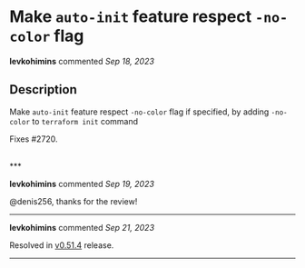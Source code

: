 # Make `auto-init` feature respect `-no-color` flag

**levkohimins** commented *Sep 18, 2023*

## Description

Make `auto-init` feature respect `-no-color` flag if specified, by adding `-no-color` to `terraform init` command

Fixes #2720.

<br />
***


**levkohimins** commented *Sep 19, 2023*

@denis256, thanks for the review!
***

**levkohimins** commented *Sep 21, 2023*

Resolved in [v0.51.4](https://github.com/gruntwork-io/terragrunt/releases/tag/v0.51.4) release.
***

